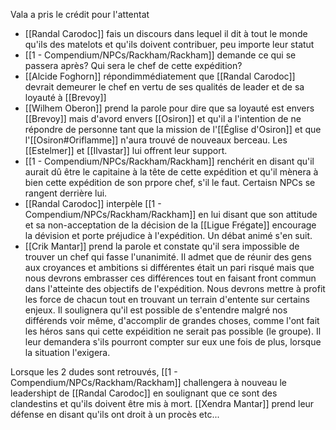 Vala a pris le crédit pour l'attentat


- [[Randal Carodoc]] fais un discours dans lequel il dit à tout le monde qu'ils des matelots et qu'ils doivent contribuer, peu importe leur statut
- [[1 - Compendium/NPCs/Rackham/Rackham]] demande ce qui se passera après? Qui sera le chef de cette expédition?
- [[Alcide Foghorn]] répondimmédiatement que [[Randal Carodoc]] devrait demeurer le chef en vertu de ses qualités de leader et de sa loyauté à [[Brevoy]]
- [[Wilhem Oberon]] prend la parole pour dire que sa loyauté est envers [[Brevoy]] mais d'avord envers [[Osiron]] et qu'il a l'intention de ne répondre de personne tant que la mission de l'[[Église d'Osiron]] et que l'[[Osiron#Oriflamme]] n'aura trouvé de nouveaux berceau. Les [[Estelmer]] et [[Ilvastar]] lui offrent leur support.
- [[1 - Compendium/NPCs/Rackham/Rackham]] renchérit en disant qu'il aurait dû être le capitaine à la tête de cette expédition et qu'il mènera à bien cette expédition de son prpore chef, s'il le faut. Certaisn NPCs se rangent derrière lui.
- [[Randal Carodoc]] interpèle [[1 - Compendium/NPCs/Rackham/Rackham]] en lui disant que son attitude et sa non-acceptation de la décision de la [[Ligue Frégate]] encourage la dévision et porte préjudice à l'expédition. Un débat animé s'en suit.
- [[Crik Mantar]] prend la parole et constate qu'il sera impossible de trouver un chef qui fasse l'unanimité. Il admet que de réunir des gens aux croyances et ambitions si différentes était un pari risqué mais que nous devrons embrasser ces différences tout en faisant front commun dans l'atteinte des objectifs de l'expédition. Nous devrons mettre à profit les force de chacun tout en trouvant un terrain d'entente sur certains enjeux. Il soulignera qu'il est possible de s'entendre malgré nos différends voir même, d'accomplir de grandes choses, comme l'ont fait les héros sans qui cette expéidition ne serait pas possible (le groupe). Il leur demandera s'ils pourront compter sur eux une fois de plus, lorsque la situation l'exigera.

Lorsque les 2 dudes sont retrouvés, [[1 - Compendium/NPCs/Rackham/Rackham]] challengera à nouveau le leadershipt de [[Randal Carodoc]] en soulignant que ce sont des clandestins et qu'ils doivent être mis à mort.
[[Xendra Mantar]] prend leur défense en disant qu'ils ont droit à un procès etc...